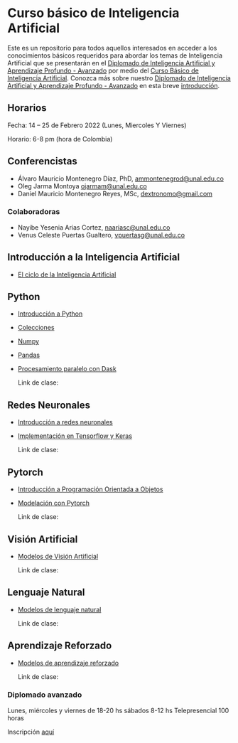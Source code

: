 # Curso básico de Inteligencia Artificial


Este es un repositorio para todos aquellos interesados en acceder a los conocimientos básicos requeridos para abordar los temas de Inteligencia Artificial que se presentarán en el [Diplomado de Inteligencia Artificial y Aprendizaje Profundo - Avanzado](https://aprendizajeprofundo.co/) por medio del [Curso Básico de Inteligencia Artificial](https://aprendizajeprofundo.co/ai-basico/). 
Conozca más sobre nuestro [Diplomado de Inteligencia Artificial y Aprendizaje Profundo - Avanzado](https://www.youtube.com/watch?v=NeuhB3peBC8&t=2s) en esta breve [introducción](https://www.youtube.com/watch?v=NeuhB3peBC8&t=102s).

## Horarios
Fecha: 14 – 25 de Febrero 2022 (Lunes, Miercoles Y Viernes) 

Horario: 6-8 pm (hora de Colombia)

## Conferencistas
- Álvaro Mauricio Montenegro Díaz, PhD, ammontenegrod@unal.edu.co
- Oleg Jarma Montoya ojarmam@unal.edu.co
- Daniel Mauricio Montenegro Reyes, MSc, dextronomo@gmail.com 
### Colaboradoras
- Nayibe Yesenia Arias Cortez, naariasc@unal.edu.co
- Venus Celeste Puertas Gualtero, vpuertasg@unal.edu.co

## Introducción a la Inteligencia Artificial
  - [El ciclo de la Inteligencia Artificial](https://nbviewer.org/github/AprendizajeProfundo/Curso-Basico-IA/blob/main/Cuadernos/Mincurso_IA_00.ipynb)

## Python
  - [Introducción a Python]()
  - [Colecciones]()
  - [Numpy]() 
  - [Pandas]()
  - [Procesamiento paralelo con Dask]()
	
	Link de clase:

## Redes Neuronales
  - [Introducción a redes neuronales]()
  - [Implementación en Tensorflow y Keras]()
	
	Link de clase:

## Pytorch
  - [Introducción a Programación Orientada a Objetos]()
  - [Modelación con Pytorch]()
	
	Link de clase:

## Visión Artificial
  - [Modelos de Visión Artificial]()
	
	Link de clase:

## Lenguaje Natural
  - [Modelos de lenguaje natural]()
	
	Link de clase:


## Aprendizaje Reforzado
  - [Modelos de aprendizaje reforzado]()
	
	Link de clase:

### Diplomado avanzado 
Lunes, miércoles y viernes de 18-20 hs sábados 8-12 hs Telepresencial 100 horas 

Inscripción [aquí](http://ciencias.bogota.unal.edu.co/index.php?id=2074)




